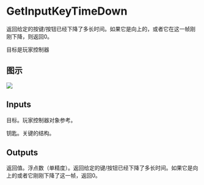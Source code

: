 # GetInputKeyTimeDown

返回给定的按键/按钮已经下降了多长时间。如果它是向上的，或者它在这一帧刚刚下降，则返回0。

目标是玩家控制器

## 图示

![]($-20221218-19070814.png)

## Inputs

目标。玩家控制器对象参考。

钥匙。关键的结构。  

## Outputs

返回值。浮点数（单精度）。返回给定的键/按钮已经下降了多长时间。如果它是向上的或者它刚刚下降了这一帧，返回0。
